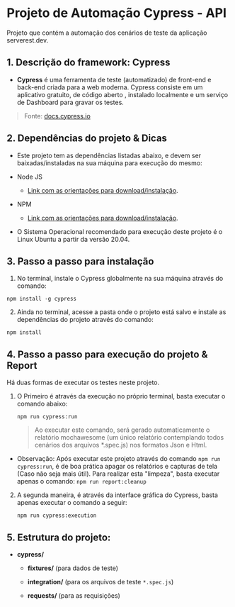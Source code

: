# Projeto de Automação Cypress - API



Projeto que contém a automação dos cenários de teste da aplicação serverest.dev.




## 1. Descrição do framework: Cypress



-  **Cypress** é uma ferramenta de teste (automatizado) de front-end e back-end criada para a web moderna. Cypress consiste em um aplicativo gratuito, de código aberto , instalado localmente e um serviço de Dashboard para gravar os testes.

> Fonte: [docs.cypress.io](https://docs.cypress.io/guides/overview/why-cypress#What-you-ll-learn)




## 2. Dependências do projeto & Dicas



- Este projeto tem as dependências listadas abaixo, e devem ser baixadas/instaladas na sua máquina para execução do mesmo:

- Node JS

	-  [Link com as orientações para download/instalação](https://nodejs.org/en/download/).

- NPM

	-  [Link com as orientações para download/instalação](https://docs.npmjs.com/downloading-and-installing-node-js-and-npm).



- O Sistema Operacional recomendado para execução deste projeto é o Linux Ubuntu a partir da versão 20.04.



## 3. Passo a passo para instalação



1. No terminal, instale o Cypress globalmente na sua máquina através do comando:



`npm install -g cypress`



2. Ainda no terminal, acesse a pasta onde o projeto está salvo e instale as dependências do projeto através do comando:



`npm install`




## 4. Passo a passo para execução do projeto & Report



Há duas formas de executar os testes neste projeto.



1. O Primeiro é através da execução no próprio terminal, basta executar o comando abaixo:



	`npm run cypress:run`



	> Ao executar este comando, será gerado automaticamente o relatório mochawesome (um único relatório contemplando todos cenários dos arquivos *.spec.js) nos formatos Json e Html.



- Observação: Após executar este projeto através do comando `npm run cypress:run`, é de boa prática apagar os relatórios e capturas de tela (Caso não seja mais útil). Para realizar esta "limpeza", basta executar apenas o comando: `npm run report:cleanup`



2. A segunda maneira, é através da interface gráfica do Cypress, basta apenas executar o comando a seguir:



	`npm run cypress:execution`




## 5. Estrutura do projeto:

- **cypress/**

	- **fixtures/** (para dados de teste)

	- **integration/** (para os arquivos de teste `*.spec.js`)

	- **requests/** (para as requisições)